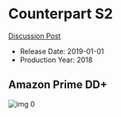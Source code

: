 # Counterpart S2

[Discussion Post](https://www.avsforum.com/threads/bass-eq-for-filtered-movies.2995212/post-59409356)

* Release Date: 2019-01-01
* Production Year: 2018

## Amazon Prime DD+

![img 0](https://i.imgur.com/IAun6te.jpg)

